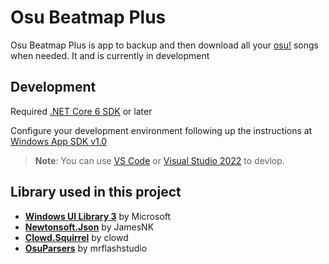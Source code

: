 # Osu Beatmap Plus

Osu Beatmap Plus is app to backup and then download all your [osu!](https://osu.ppy.sh/) songs when needed. It and is currently in development

## Development

Required [.NET Core 6 SDK](https://dotnet.microsoft.com/en-us/download/dotnet/6.0) or later

Configure your development environment following up the instructions at [Windows App SDK v1.0](https://docs.microsoft.com/en-us/windows/apps/windows-app-sdk/set-up-your-development-environment?tabs=vs-2022)

> **Note**:
You can use [VS Code](https://osu.ppy.sh/) or [Visual Studio 2022](https://visualstudio.microsoft.com/vs/) to devlop.

## Library used in this project

- [**Windows UI Library 3**](https://github.com/microsoft/microsoft-ui-xaml) by Microsoft
- [**Newtonsoft.Json**](https://github.com/JamesNK/Newtonsoft.Json) by JamesNK
- [**Clowd.Squirrel**](https://github.com/clowd/Clowd.Squirrel) by clowd
- [**OsuParsers**](https://github.com/mrflashstudio/OsuParsers) by mrflashstudio
